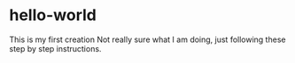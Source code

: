 # hello-world
This is my first creation
Not really sure what I am doing, just following these step by step instructions. 
